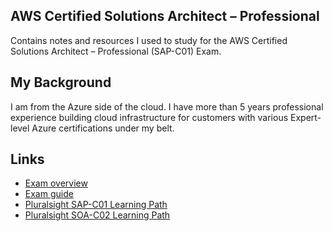 ## AWS Certified Solutions Architect – Professional

Contains notes and resources I used to study for the AWS Certified Solutions Architect – Professional (SAP-C01) Exam.

## My Background
I am from the Azure side of the cloud. I have more than 5 years professional experience building cloud infrastructure for customers with various Expert-level Azure certifications under my belt.

## Links
* [Exam overview](https://aws.amazon.com/certification/?nc2=sb_ce_co)
* [Exam guide](https://d1.awsstatic.com/training-and-certification/docs-sa-pro/AWS-Certified-Solutions-Architect-Professional_Exam-Guide.pdf)
* [Pluralsight SAP-C01 Learning Path](https://app.pluralsight.com/paths/certificate/aws-certified-solutions-architect-professional)
* [Pluralsight SOA-C02 Learning Path](https://app.pluralsight.com/paths/certificate/aws-certified-sysops-administrator-associate-soa-c02)

